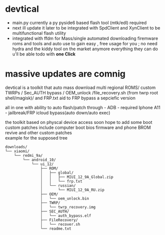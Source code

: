 # devtical
* main.py currently a py pyside6 based flash tool (mtk/edl) required 
* next ill update it later to be integrated with SpdClient and XynClient to be multifunctional flash utility 
* integrated with ffdm for Mass/single automated downloading firemware roms and tools and auto use to gain easy , free usage for you ; no need hydra and the kiddy tool on the market anymore
everything they can do u'll be able todo with **one Click**

# massive updates are comnig 

devtical is a toolkit that auto mass download multi regional ROMS/ custom TWRPs / Sec_AUTH bypass / OEM_unlock /file_recovery.sh (from twrp root shell/magisk)/ and FRP.txt aid to FRP bypass a sepciefic version 

all in one with ability to auto flash/patch through - ADB - required 
Iphone A11 - jailbreak/FRP icloud bypass(auto down/auto exec)

the toolkit based on physcal device access 
soon hope to add some boot custom patches include computer boot bios firmware and phone BROM revive and other custom patches  
example for the supposed tree 
```
downloads/
└── xiaomi/
    └── redmi_9a/
        └── android_10/
            └── ui_12/
                ├── ROM/
                │   ├── global/
                │   │   ├── MIUI_12_9A_Global.zip
                │   │   └── frp.txt
                │   └── russian/
                │       └── MIUI_12_9A_RU.zip
                ├── OEM/
                │   └── oem_unlock.bin
                ├── TWRP/
                │   └── twrp_recovery.img
                ├── SEC_AUTH/
                │   └── auth_bypass.elf
                ├── FileRecovery/
                │   └── recover.sh
                └── readme.txt
```
